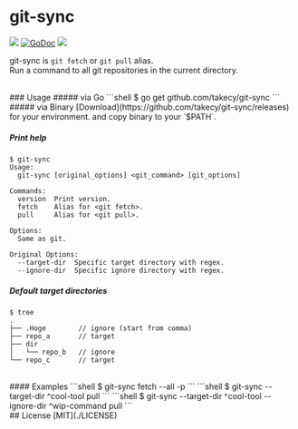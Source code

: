 # git-sync

![](https://img.shields.io/badge/golang-1.5.3-blue.svg?style=flat-square)
[![GoDoc](https://img.shields.io/badge/godoc-reference-blue.svg?style=flat-square)](https://godoc.org/github.com/takecy/git-sync)
![](https://img.shields.io/badge/license-MIT-blue.svg?style=flat-square)


git-sync is `git fetch` or `git pull` alias.  
Run a command to all git repositories in the current directory.

<br/>
### Usage
##### via Go
```shell
$ go get github.com/takecy/git-sync
```
##### via Binary  
[Download](https://github.com/takecy/git-sync/releases) for your environment.  
and copy binary to your `$PATH`.

##### Print help
```
$ git-sync
Usage:
  git-sync [original_options] <git_command> [git_options]

Commands:
  version  Print version.
  fetch    Alias for <git fetch>.
  pull     Alias for <git pull>.

Options:
  Same as git.

Original Options:
  --target-dir  Specific target directory with regex.
  --ignore-dir  Specific ignore directory with regex.
```
##### Default target directories
```shell
$ tree
.
├── .Hoge        // ignore (start from comma)
├── repo_a       // target
├── dir
│   └── repo_b   // ignore
└── repo_c       // target
```

<br/>
#### Examples
```shell
$ git-sync fetch --all -p
```
```shell
$ git-sync --target-dir ^cool-tool pull
```
```shell
$ git-sync --target-dir ^cool-tool --ignore-dir ^wip-command pull
```

<br/>
## License
[MIT](./LICENSE)
